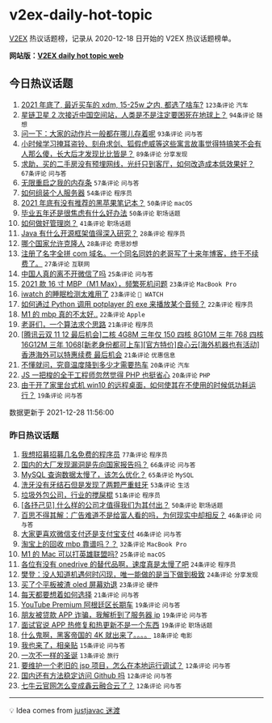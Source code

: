 # v2ex-daily-hot-topic

[V2EX](https://www.v2ex.com/) 热议话题榜，记录从 2020-12-18 日开始的 V2EX 热议话题榜单。

**网站版：[V2EX daily hot topic web](https://boojack.github.io/v2ex-daily-hot-topic-web/)**

## 今日热议话题

<!-- TODAY BEGIN -->

1. [2021 年底了, 最近买车的 xdm, 15-25w 之内, 都选了啥车?](https://www.v2ex.com/t/824851) `123条评论` `汽车`
1. [星链卫星 2 次接近中国空间站，人类是不是注定要困死在地球上？](https://www.v2ex.com/t/824809) `94条评论` `随想`
1. [问一下：大家的动作片一般都在哪儿存着呢](https://www.v2ex.com/t/824823) `93条评论` `问与答`
1. [小时候学习掩耳盗铃、刻舟求剑、狐假虎威等这些寓言故事觉得特搞笑不会有人那么傻，长大后才发现比比皆是？](https://www.v2ex.com/t/824769) `89条评论` `分享发现`
1. [求助，买的二手房没有预埋网线，光纤只到客厅，如何改造成本低效果好？](https://www.v2ex.com/t/824790) `67条评论` `问与答`
1. [无限重启之我的内存条](https://www.v2ex.com/t/824774) `57条评论` `问与答`
1. [如何组装个人服务器](https://www.v2ex.com/t/824888) `54条评论` `程序员`
1. [2021 年底有没有推荐的黑苹果笔记本？](https://www.v2ex.com/t/824777) `50条评论` `macOS`
1. [毕业五年还是很焦虑有什么好办法](https://www.v2ex.com/t/824812) `50条评论` `职场话题`
1. [如何做好管理岗？](https://www.v2ex.com/t/824821) `41条评论` `职场话题`
1. [Java 有什么开源框架值得深入研究？](https://www.v2ex.com/t/824907) `28条评论` `程序员`
1. [哪个国家允许克隆人](https://www.v2ex.com/t/824901) `28条评论` `奇思妙想`
1. [注册了名字全拼 com 域名。一个同名同姓的老哥写了十来年博客，终于不续费了。](https://www.v2ex.com/t/824926) `27条评论` `互联网`
1. [中国人真的离不开微信了吗](https://www.v2ex.com/t/824804) `25条评论` `问与答`
1. [2021 款 16 寸 MBP（M1 Max），频繁死机问题](https://www.v2ex.com/t/824882) `23条评论` `MacBook Pro`
1. [iwatch 的睡眠检测太难用了](https://www.v2ex.com/t/824861) `23条评论` ` WATCH`
1. [如何通过 Python 调用 potplayer 的 exe 来播放某个音频？](https://www.v2ex.com/t/824889) `22条评论` `程序员`
1. [M1 的 mbp 真的不太好..](https://www.v2ex.com/t/824880) `22条评论` `Apple`
1. [老哥们，一个算法求个思路](https://www.v2ex.com/t/824934) `21条评论` `程序员`
1. [[腾讯云双 11 12 最后机会]二核 4G8M 三年仅 150 四核 8G10M 三年 768 四核 16G12M 三年 1068[新老身份都可上车][官方特价]良心云[海外机器也有活动]香港海外可以特惠续费 最后机会](https://www.v2ex.com/t/824780) `21条评论` `优惠信息`
1. [不懂就问，究竟温度降到多少才需要热车](https://www.v2ex.com/t/824923) `20条评论` `汽车`
1. [JS 一把梭的全干工程师忽然觉得 PHP 也挺省心](https://www.v2ex.com/t/824906) `20条评论` `PHP`
1. [由于开了家里台式机 win10 的远程桌面，如何使其在不使用的时候低功耗运行？](https://www.v2ex.com/t/824931) `19条评论` `问与答`

数据更新于 2021-12-28 11:56:00

<!-- TODAY END -->

### 昨日热议话题

<!-- YESTERDAY BEGIN -->

1. [我想招募招募几名免费的程序员](https://www.v2ex.com/t/824636) `77条评论` `程序员`
1. [国内的大厂发现漏洞是先向国家报告吗？](https://www.v2ex.com/t/824584) `66条评论` `问与答`
1. [MySQL 查询数据太慢了，该怎么优化？](https://www.v2ex.com/t/824655) `65条评论` `MySQL`
1. [洗牙没有牙结石但是发现了两颗严重蛀牙](https://www.v2ex.com/t/824673) `53条评论` `生活`
1. [垃圾外包公司，行业的搅屎棍](https://www.v2ex.com/t/824654) `51条评论` `程序员`
1. [[各抒己见] 什么样的公司才值得我们为其付出？](https://www.v2ex.com/t/824644) `50条评论` `职场话题`
1. [百思不得其解：广告难道不是给富人看的吗，为何现实中却相反？](https://www.v2ex.com/t/824668) `46条评论` `问与答`
1. [大家更喜欢微信支付还是支付宝支付](https://www.v2ex.com/t/824662) `46条评论` `问与答`
1. [淘宝上的回收 mbp 靠谱吗？？](https://www.v2ex.com/t/824585) `32条评论` `MacBook Pro`
1. [M1 的 Mac 可以打英雄联盟吗?](https://www.v2ex.com/t/824689) `25条评论` `macOS`
1. [各位有没有 onedrive 的替代品啊，速度真是太慢了吧](https://www.v2ex.com/t/824721) `24条评论` `程序员`
1. [樊登：没人知道机遇何时闪现，唯一能做的是当下做到极致](https://www.v2ex.com/t/824589) `24条评论` `分享发现`
1. [买了个平板被渣 oled 屏幕劝退](https://www.v2ex.com/t/824695) `23条评论` `硬件`
1. [每天都要想着如何选择](https://www.v2ex.com/t/824693) `21条评论` `问与答`
1. [YouTube Premium 阿根廷区长期车](https://www.v2ex.com/t/824734) `19条评论` `问与答`
1. [朋友被贷款 APP 诈骗，我解析到了服务器 ip](https://www.v2ex.com/t/824653) `19条评论` `问与答`
1. [面试官说 APP 热修复和热更新不是一个东西](https://www.v2ex.com/t/824582) `19条评论` `职场话题`
1. [什么鬼啊，黑客帝国的 4K 就出来了。。。。](https://www.v2ex.com/t/824670) `18条评论` `电影`
1. [我也来了，相亲贴](https://www.v2ex.com/t/824754) `15条评论` `问与答`
1. [一次不一样的圣诞](https://www.v2ex.com/t/824716) `13条评论` `旅行`
1. [要维护一个老旧的 jsp 项目，怎么在本地运行调试？](https://www.v2ex.com/t/824729) `12条评论` `问与答`
1. [国内还有方法稳定访问 Github 吗](https://www.v2ex.com/t/824724) `12条评论` `问与答`
1. [七牛云官网怎么变成鑫云融合云了？](https://www.v2ex.com/t/824712) `12条评论` `问与答`

<!-- YESTERDAY END -->

---

💡 Idea comes from [justjavac 迷渡](https://github.com/justjavac/)
